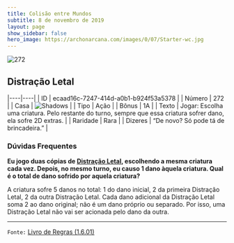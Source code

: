 ```yaml
---
title: Colisão entre Mundos
subtitle: 8 de novembro de 2019
layout: page
show_sidebar: false
hero_image: https://archonarcana.com/images/0/07/Starter-wc.jpg
---
```


![272](https://cdn.keyforgegame.com/media/card_front/pt/452_272_W54366C8PR7P_pt.png)

## Distração Letal

|----|----|
| ID | ecaad16c-7247-414d-a0b1-b924f53a5378 |
| Número | 272 |
| Casa | ![Shadows](https://archonarcana.com/images/thumb/e/ee/Shadows.png/22px-Shadows.png "Sombras") |
| Tipo | Ação |
| Bônus | 1A |
| Texto | Jogar: Escolha uma criatura. Pelo restante  do turno, sempre que essa criatura sofrer dano, ela sofre 2D extras. |
| Raridade | Rara |
| Dizeres | “De novo? Só pode tá de brincadeira.” |

### Dúvidas Frequentes

**Eu jogo duas cópias de [Distração Letal](/aoa/305), escolhendo a
mesma criatura cada vez. Depois, no mesmo turno, eu causo 1 dano
àquela criatura. Qual é o total de dano sofrido por aquela criatura?**

A criatura sofre 5 danos no total: 1 do dano inicial, 2 da primeira
Distração Letal, 2 da outra Distração Letal. Cada dano adicional da
Distração Letal soma 2 ao dano original; não é um dano próprio ou
separado. Por isso, uma Distração Letal não vai ser acionada pelo dano
da outra.

<hr/>

`Fonte:` [Livro de Regras (1.6.01)](https://drive.google.com/open?id=1YNhLKUC0xfriiMwFYpDu1Go3zPJw6gYo)
